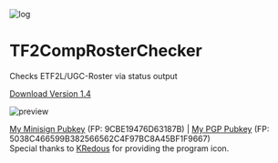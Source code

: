 ![log](https://i.imgur.com/PlAABZ6.png)
# TF2CompRosterChecker
Checks ETF2L/UGC-Roster via status output

[Download Version 1.4](https://github.com/alekny/TF2CompRosterChecker/releases/tag/1.4.1)

![preview](https://i.imgur.com/2lhSWmN.png)




[My Minisign Pubkey](https://pastebin.com/raw/ybSfH5yW) (FP: 9CBE19476D63187B) | [My PGP Pubkey](https://pubkey.alekny.de) (FP: 5038C466599B382566562C4F97BC8A45BF1F9667)  
Special thanks to [KRedous](http://steamcommunity.com/profiles/76561198360088412/) for providing the program icon.

